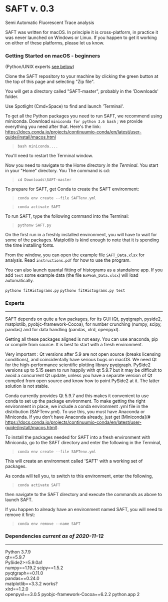 # SAFT v. 0.3
Semi Automatic Fluorescent Trace analysis

SAFT was written for macOS. In principle it is cross-platform, in practice it was never launched on Windows or Linux. If you happen to get it working on either of these platforms, please let us know. 

### Getting Started on macOS - beginners 

(Python/UNIX experts [see below](#experts))

Clone the SAFT repository to your machine by clicking the green button at the top of this page and selecting "Zip file".

You will get a directory called "SAFT-master", probably in the 'Downloads' folder. 

Use Spotlight (Cmd+Space) to find and launch 'Terminal'. 

To get all the Python packages you need to run SAFT, we recommend using miniconda. Download `miniconda for python 3.6 bash` ; we provide everything you need after that. Here's the link:
https://docs.conda.io/projects/continuumio-conda/en/latest/user-guide/install/macos.html

> `bash miniconda....`

You'll need to restart the Terminal window. 

Now you need to navigate to the Home directory *in the Terminal*. You start in your "Home" directory. You  The command is cd:

> `cd Downloads\SAFT-master`

To prepare for SAFT, get Conda to create the SAFT environment:
>`conda env create --file SAFTenv.yml`

> `conda activate SAFT`

To run SAFT, type the following command into the Terminal:

> `pythonw SAFT.py`

On the first run in a freshly installed environment, you will have to wait for some of the packages. Matplotlib is kind enough to note that it is spending the time installing fonts.

From the window, you can open the example file `SAFT_Data.xlsx` for analysis. Read `instructions.pdf` for how to use the program.

You can also launch quantal fitting of histograms as a standalone app. If you add `test` some example data (the file `ExPeak_Data.xlsx`) will load automatically.

`pythonw fitHistograms.py`
`pythonw fitHistograms.py test`

### Experts
---

SAFT depends on quite a few packages, for its GUI (Qt, pyqtgraph, pyside2, matplotlib, pyobjc-framework-Cocoa), for number crunching (numpy, scipy, pandas) and for data handling (pandas, xlrd, openpyxl). 

Getting all these packages aligned is not easy. You can use anaconda, pip or compile from source. It is best to start with a fresh environment.

Very important : Qt versions after 5.9 are not open source (breaks licensing conditions), and coincidentally have serious bugs on macOS. 
We need Qt for the high-performance scientific plotting library pyqtgraph. 
PySide2 versions up to 5.15 seem to run happily with qt 5.9.7 but it may be difficult to avoid a concurrent Qt update, unless you have a separate version of Qt compiled from open source and know how to point PySide2 at it. The latter solution is not stable. 

Conda currently provides Qt 5.9.7 and this makes it convenient to use conda to set up the package environment. To make getting the right environment in place, we include a conda environment .yml file in the distribution (SAFTenv.yml). To use this, you must have Anaconda or Miniconda. If you don't have Anaconda already, just get [Miniconda](# https://docs.conda.io/projects/continuumio-conda/en/latest/user-guide/install/macos.html).

To install the packages needed for SAFT into a fresh environment with Miniconda, go to the SAFT directory and enter the following in the Terminal,

> `conda env create --file SAFTenv.yml`

This will create an environment called 'SAFT' with a working set of packages.

As conda will tell you, to switch to this environment, enter the following,

>`conda activate SAFT`

then navigate to the SAFT directory and execute the commands as above to launch SAFT.

If you happen to already have an environment named SAFT, you will need to remove it first:

>`conda env remove --name SAFT`



### Dependencies *current as of 2020-11-12*
---

Python 3.7.9   
qt==5.9.7   
PySide2>=5.9.0a1  
numpy==1.19.2 
scipy==1.5.2  
pyqtgraph==0.11.0  
pandas==0.24.0  
matplotlib==3.3.2 works?  
xlrd==1.2.0  
openpyxl==3.0.5
pyobjc-framework-Cocoa==6.2.2
python.app 2  


